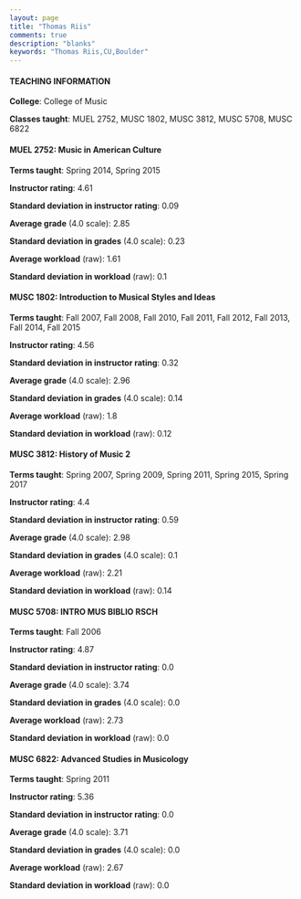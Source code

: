 ```yaml
---
layout: page
title: "Thomas Riis" 
comments: true
description: "blanks"
keywords: "Thomas Riis,CU,Boulder"
---
```

<head>
<script src="https://ajax.googleapis.com/ajax/libs/jquery/2.1.3/jquery.min.js"></script>
<script src="https://dl.dropboxusercontent.com/s/pc42nxpaw1ea4o9/highcharts.js?dl=0"></script>
<!-- <script src="../assets/js/highcharts.js"></script> -->
<style type="text/css">@font-face {
	font-family: "Bebas Neue";
	src: url(https://www.filehosting.org/file/details/544349/BebasNeue Regular.otf) format("opentype");
	}
	h1.Bebas { 
		font-family: "Bebas Neue", Verdana, Tahoma;
	}
</style>
</head>
	   
#### TEACHING INFORMATION

**College**: College of Music

**Classes taught**: MUEL 2752, MUSC 1802, MUSC 3812, MUSC 5708, MUSC 6822

#### MUEL 2752: Music in American Culture

**Terms taught**: Spring 2014, Spring 2015

**Instructor rating**: 4.61

**Standard deviation in instructor rating**: 0.09

**Average grade** (4.0 scale): 2.85

**Standard deviation in grades** (4.0 scale): 0.23

**Average workload** (raw): 1.61

**Standard deviation in workload** (raw): 0.1

#### MUSC 1802: Introduction to Musical Styles and Ideas

**Terms taught**: Fall 2007, Fall 2008, Fall 2010, Fall 2011, Fall 2012, Fall 2013, Fall 2014, Fall 2015

**Instructor rating**: 4.56

**Standard deviation in instructor rating**: 0.32

**Average grade** (4.0 scale): 2.96

**Standard deviation in grades** (4.0 scale): 0.14

**Average workload** (raw): 1.8

**Standard deviation in workload** (raw): 0.12

#### MUSC 3812: History of Music 2

**Terms taught**: Spring 2007, Spring 2009, Spring 2011, Spring 2015, Spring 2017

**Instructor rating**: 4.4

**Standard deviation in instructor rating**: 0.59

**Average grade** (4.0 scale): 2.98

**Standard deviation in grades** (4.0 scale): 0.1

**Average workload** (raw): 2.21

**Standard deviation in workload** (raw): 0.14

#### MUSC 5708: INTRO MUS BIBLIO RSCH

**Terms taught**: Fall 2006

**Instructor rating**: 4.87

**Standard deviation in instructor rating**: 0.0

**Average grade** (4.0 scale): 3.74

**Standard deviation in grades** (4.0 scale): 0.0

**Average workload** (raw): 2.73

**Standard deviation in workload** (raw): 0.0

#### MUSC 6822: Advanced Studies in Musicology

**Terms taught**: Spring 2011

**Instructor rating**: 5.36

**Standard deviation in instructor rating**: 0.0

**Average grade** (4.0 scale): 3.71

**Standard deviation in grades** (4.0 scale): 0.0

**Average workload** (raw): 2.67

**Standard deviation in workload** (raw): 0.0

